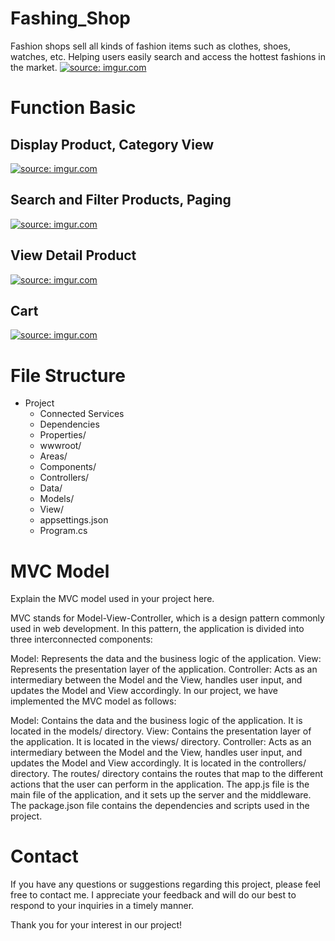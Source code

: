 # Fashing_Shop
Fashion shops sell all kinds of fashion items such as clothes, shoes, watches, etc. Helping users easily search and access the hottest fashions in the market.
<a href="https://imgur.com/ypj6Yge"><img src="https://i.imgur.com/ypj6Yge.png" title="source: imgur.com" /></a>
# Function Basic
## Display Product, Category View
<a href="https://imgur.com/a8rd1BS"><img src="https://i.imgur.com/a8rd1BS.png" title="source: imgur.com" /></a>
## Search and Filter Products, Paging
<a href="https://imgur.com/XalDXUB"><img src="https://i.imgur.com/XalDXUB.png" title="source: imgur.com" /></a>
## View Detail Product
<a href="https://imgur.com/cl7qz8x"><img src="https://i.imgur.com/cl7qz8x.png" title="source: imgur.com" /></a>
## Cart
<a href="https://imgur.com/zzVNxrw"><img src="https://i.imgur.com/zzVNxrw.png" title="source: imgur.com" /></a>
# File Structure
- Project
  - Connected Services
  - Dependencies
  - Properties/
  - wwwroot/
  - Areas/
  - Components/
  - Controllers/
  - Data/
  - Models/
  - View/
  - appsettings.json
  - Program.cs
# MVC Model
Explain the MVC model used in your project here.

MVC stands for Model-View-Controller, which is a design pattern commonly used in web development. In this pattern, the application is divided into three interconnected components:

Model: Represents the data and the business logic of the application. View: Represents the presentation layer of the application. Controller: Acts as an intermediary between the Model and the View, handles user input, and updates the Model and View accordingly. In our project, we have implemented the MVC model as follows:

Model: Contains the data and the business logic of the application. It is located in the models/ directory. View: Contains the presentation layer of the application. It is located in the views/ directory. Controller: Acts as an intermediary between the Model and the View, handles user input, and updates the Model and View accordingly. It is located in the controllers/ directory. The routes/ directory contains the routes that map to the different actions that the user can perform in the application. The app.js file is the main file of the application, and it sets up the server and the middleware. The package.json file contains the dependencies and scripts used in the project.
# Contact
If you have any questions or suggestions regarding this project, please feel free to contact me. I appreciate your feedback and will do our best to respond to your inquiries in a timely manner.

Thank you for your interest in our project!
